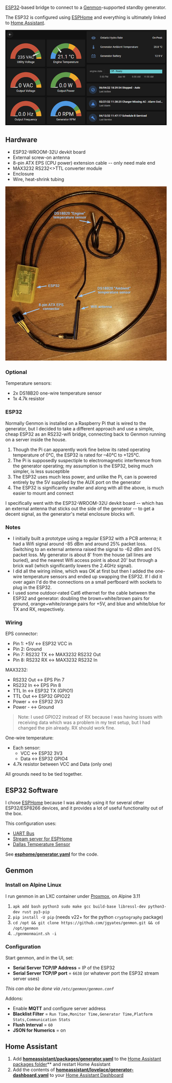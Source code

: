 [ESP32](https://www.espressif.com/en/products/socs/esp32)-based bridge to connect to a [Genmon](https://github.com/jgyates/genmon)-supported standby generator.

The ESP32 is configured using [ESPHome](https://esphome.io/) and everything is ultimately linked to [Home Assistant](https://www.home-assistant.io/).

![Homeassistant Dashboard](img/homeassistant-dashboard.png)

## Hardware

* ESP32-WROOM-32U devkit board
* External screw-on antenna
* 8-pin ATX EPS (CPU power) extension cable -- only need male end
* MAX3232 RS232<>TTL converter module
* Enclosure
* Wire, heat-shrink tubing

![Hardware](img/genmon-esp32-assembled.jpg)

### Optional

Temperature sensors:

* 2x DS18B20 one-wire temperature sensor
* 1x 4.7k resistor

### ESP32

Normally Genmon is installed on a Raspberry Pi that is wired to the generator, but I decided to take a different approach and use a simple, cheap ESP32 as an RS232-wifi bridge, connecting back to Genmon running on a server inside the house.

1. Though the Pi can apparently work fine below its rated operating temperature of 0°C, the ESP32 is rated for –40°C to +125°C. 
2. The Pi is supposedly suspectiple to electromagnetic interference from the generator operating; my assumption is the ESP32, being much simpler, is less susceptible 
3. The ESP32 uses much less power, and unlike the Pi, can is powered entirely by the 5V supplied by the AUX port on the generator
4. The ESP32 is significantly smaller and along with all the above, is much easier to mount and connect

I specifically went with the ESP32-WROOM-32U devkit board -- which has an external antenna that sticks out the side of the generator -- to get a decent signal, as the generator's metal enclosure blocks wifi.

### Notes

* I initially built a prototype using a regular ESP32 with a PCB antenna; it had a Wifi signal around -85 dBm and around 25% packet loss. Switching to an external antenna raised the signal to -62 dBm and 0% packet loss. My generator is about 8' from the house (all lines are buried), and the nearest Wifi access point is about 20' but through a brick wall (which significantly lowers the 2.4GHz signal).
* I did all the wiring inline, which was OK at first but then I added the one-wire temperature sensors and ended up swapping the ESP32. If I did it over again I'd do the connections on a small perfboard with sockets to plug in the ESP32.
* I used some outdoor-rated Cat6 ethernet for the cable between the ESP32 and generator: doubling the brown+white/brown pairs for ground, orange+white/orange pairs for +5V, and blue and white/blue for TX and RX, respectively.

### Wiring

EPS connector:

* Pin 1: +5V ↔ ESP32 VCC in
* Pin 2: Ground
* Pin 7: RS232 TX ↔ MAX3232 RS232 Out
* Pin 8: RS232 RX ↔ MAX3232 RS232 In

MAX3232:

* RS232 Out ↔ EPS Pin 7
* RS232 In ↔ EPS Pin 8
* TTL In ↔ ESP32 TX (GPIO1)
* TTL Out ↔ ESP32 GPIO22
* Power + ↔ ESP32 3V3
* Power - ↔ Ground

> Note: I used GPIO22 instead of RX because I was having issues with receiving data which was a problem in my test setup, but I had changed the pin already. RX should work fine.

One-wire temperature:

* Each sensor:
  * VCC ↔ ESP32 3V3
  * Data ↔ ESP32 GPIO4
* 4.7k resistor between VCC and Data (only one)

All grounds need to be tied together.

## ESP32 Software

I chose [ESPHome](https://esphome.io/) because I was already using it for several other ESP32/ESP8266 devices, and it provides a lot of useful functionality out of the box.

This configuration uses:
* [UART Bus](https://esphome.io/components/uart.html)
* [Stream server for ESPHome](https://github.com/oxan/esphome-stream-server)
* [Dallas Temperature Sensor](https://esphome.io/components/sensor/dallas.html)

See [**esphome/generator.yaml**](esphome/generator.yaml) for the code.

## Genmon

### Install on Alpine Linux

I run genmon in an LXC container under [Proxmox](https://www.proxmox.com/), on Alpine 3.11

1. `apk add bash python3 sudo make gcc build-base libressl-dev python3-dev rust py3-pip`
2. `pip install -U pip` (needs v22+ for the python `cryptography` package)
3. `cd /opt && git clone https://github.com/jgyates/genmon.git && cd /opt/genmon`
4. `./genmonmaint.sh -i`
 
### Configuration

Start genmon, and in the UI, set:

* **Serial Server TCP/IP Address** = IP of the ESP32
* **Serial Server TCP/IP port** = `6638` (or whatever port the ESP32 stream server uses)

_This can also be done via `/etc/genmon/genmon.conf`_

Addons:

* Enable **MQTT** and configure server address
* **Blacklist Filter** = `Run Time,Monitor Time,Generator Time,Platform Stats,Communication Stats`
* **Flush Interval** = `60`
* **JSON for Numerics** = on

## Home Assistant

1. Add [**homeassistant/packages/generator.yaml**](homeassistant/packages/generator.yaml) to the [Home Assistant packages folder](https://www.home-assistant.io/docs/configuration/packages/)** and restart Home Assistant
2. Add the contents of [**homeassistant/lovelace/generator-dashboard.yaml**](homeassistant/packages/generator-dashboard.yaml) to your [Home Assistant Dashboard](https://www.home-assistant.io/dashboards)

